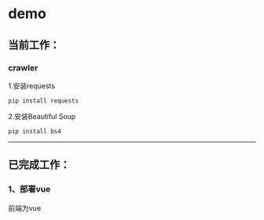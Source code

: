 # demo

## 当前工作：
### crawler
1.安装requests
```
pip install requests
```

2.安装Beautiful Soup
```
pip install bs4
```

---
## 已完成工作：
### 1、部署vue
前端为vue